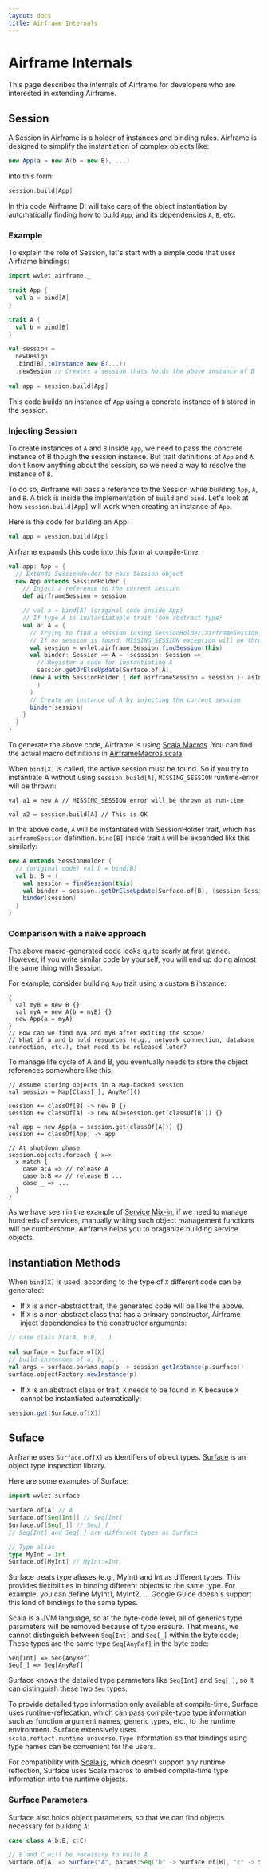 ```yaml
---
layout: docs
title: Airframe Internals
---
```


# Airframe Internals

This page describes the internals of Airframe for developers who are interested in extending Airframe.

## Session 

A Session in Airframe is a holder of instances and binding rules. Airframe is designed to simplify the instantiation of complex objects like:
```scala
new App(a = new A(b = new B), ...)
```

into this form:
```scala
session.build[App]
```

In this code Airframe DI will take care of the object instantiation by automatically finding how to build `App`, and its dependencies `A`, `B`, etc.

### Example

To explain the role of Session, let's start with a simple code that uses Airframe bindings:

```scala
import wvlet.airframe._

trait App {
  val a = bind[A]
}

trait A {
  val b = bind[B]
}

val session =
  newDesign
  .bind[B].toInstance(new B(...))
  .newSesion // Creates a session thats holds the above instance of B
 
val app = session.build[App]
```
This code builds an instance of `App` using a concrete instance of `B` stored in the session.

### Injecting Session

To create instances of `A` and `B` inside `App`, we need to pass the concrete instance of B though the session instance. But trait definitions of `App` and `A` don't know anything about the session, so we need a way to resolve the instance of `B`.

To do so, Airframe will pass a reference to the Session while building `App`, `A`, and `B`. A trick is inside the implementation of `build` and `bind`. Let's look at how `session.build[App]` will work when creating an instance of `App`.

Here is the code for building an App:
```scala
val app = session.build[App]
```

Airframe expands this code into this form at compile-time:
```scala
val app: App = {
  // Extends SessionHolder to pass Session object
  new App extends SessionHolder {
    // Inject a reference to the current session
    def airframeSession = session

    // val a = bind[A] (original code inside App)
    // If type A is instantiatable trait (non abstract type)
    val a: A = {
      // Trying to find a session (using SessionHolder.airframeSession).
      // If no session is found, MISSING_SESSION exception will be thrown
      val session = wvlet.airframe.Session.findSession(this)
      val binder: Session => A = (sesssion: Session =>
        // Register a code for instantiating A 
        session.getOrElseUpdate(Surface.of[A],
	  (new A with SessionHolder { def airframeSession = session }).asInstanceOf[A]
        )
      )
      // Create an instance of A by injecting the current session
      binder(session)
    }
  }
}
```

To generate the above code, Airframe is using [Scala Macros](http://docs.scala-lang.org/overviews/macros/overview.html). You can find the actual macro definitions in [AirframeMacros.scala](https://github.com/wvlet/airframe/blob/master/airframe-macros/shared/src/main/scala/wvlet/airframe/AirframeMacros.scala)

When `bind[X]` is called, the active session must be found. So if you try to instantiate A without using `session.build[A]`, `MISSING_SESSION` runtime-error will be thrown:
```
val a1 = new A // MISSING_SESSION error will be thrown at run-time

val a2 = session.build[A] // This is OK
```

In the above code, `A` will be instantiated with SessionHolder trait, which has `airframeSession` definition. `bind[B]` inside trait `A` will be expanded liks this similarly:
```scala
new A extends SessionHolder {
  // (original code) val b = bind[B]
  val b: B = {
    val session = findSession(this)
    val binder = session..getOrElseUpdate(Surface.of[B], (session:Session => new B with SessionHolder { ... } ))
    binder(session)
  }
}
```

### Comparison with a naive approach

The above macro-generated code looks quite scarly at first glance. 
However, if you write similar code by yourself, you will end up doing almost the same thing with Session.

For example, consider building `App` trait using a custom `B` instance:
```
{ 
  val myB = new B {}
  val myA = new A(b = myB) {}
  new App(a = myA)
}
// How can we find myA and myB after exiting the scope?
// What if a and b hold resources (e.g., network connection, database connection, etc.), that need to be released later?
```

To manage life cycle of A and B, you eventually needs to store the object references somewhere like this:
```
// Assume storing objects in a Map-backed session
val session = Map[Class[_], AnyRef]()

session += classOf[B] -> new B {}
session += classOf[A] -> new A(b=session.get(classOf[B])) {}

val app = new App(a = session.get(classOf[A])) {}
session += classOf[App] -> app

// At shutdown phase
session.objects.foreach { x=> 
  x match {
    case a:A => // release A
    case b:B => // release B ...
    case _ => ...
  }
}

```
As we have seen in the example of [Service Mix-in](use-cases.html#service-mix-in), if we need to manage hundreds of services,
manually writing such object management functions will be cumbersome. Airframe helps you to oraganize building service objects. 


## Instantiation Methods

When `bind[X]` is used, according to the type of `X` different code can be generated:

- If `X` is a non-abstract trait, the generated code will be like the above.
- If `X` is a non-abstract class that has a primary constructor, Airframe inject dependencies to the constructor arguments: 

```scala
// case class X(a:A, b:B, ..)

val surface = Surface.of[X]
// build instances of a, b, ...
val args = surface.params.map(p -> session.getInstance(p.surface))
surface.objectFactory.newInstance(p)
```

- If `X` is an abstract class or trait, `X` needs to be found in X because `X` cannot be instantiated automatically:

```scala
session.get(Surface.of[X])
```


## Suface

Airframe uses `Surface.of[X]` as identifiers of object types. [Surface](https://github.com/wvlet/airframe/tree/master/surface) is an object type inspection library.

Here are some examples of Surface:
```scala
import wvlet.surface

Surface.of[A] // A
Surface.of[Seq[Int]] // Seq[Int]
Surface.of[Seq[_]] // Seq[_]
// Seq[Int] and Seq[_] are different types as Surface

// Type alias
type MyInt = Int
Surface.of[MyInt] // MyInt:=Int
```

Surface treats type aliases (e.g., MyInt) and Int as different types. This provides flexibilities in binding different objects to the same type. For example, you can define MyInt1, MyInt2, ... Google Guice doesn's support this kind of bindings to the same types.

Scala is a JVM language, so at the byte-code level, all of generics type parameters will be removed because of type erasure.
That means, we cannot distinguish between `Seq[Int]` and `Seq[_]` within the byte code; These types are the same type `Seq[AnyRef]` in the byte code:
```
Seq[Int] => Seq[AnyRef]
Seq[_] => Seq[AnyRef]
```
Surface knows the detailed type parameters like `Seq[Int]` and `Seq[_]`, so it can distinguish these two `Seq` types.


To provide detailed type information only available at compile-time, Surface uses runtime-reflecation, which can pass compile-type type information such as 
 function argument names, generic types, etc., to the runtime environment. Surface extensively uses `scala.reflect.runtime.universe.Type` 
information so that bindings using type names can be convenient for the users.  

For compatibility with [Scala.js](https://www.scala-js.org/), which doesn't support any runtime reflection,
Surface uses Scala macros to embed compile-time type information into the runtime objects.

### Surface Parameters

Surface also holds object parameters, so that we can find objects necessary for building `A`:
```scala
case class A(b:B, c:C)

// B and C will be necessary to build A
Surface.of[A] => Surface("A", params:Seq("b" -> Surface.of[B], "c" -> Surface.of[C]))
```
